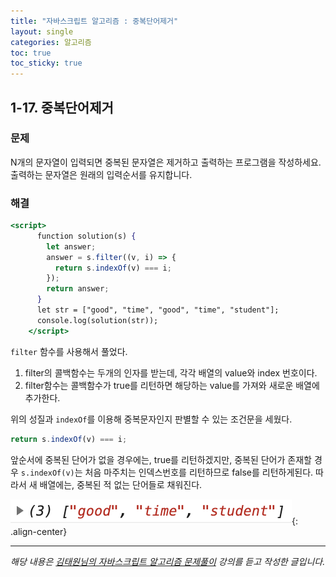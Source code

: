 ```yaml
---
title: "자바스크립트 알고리즘 : 중복단어제거"
layout: single
categories: 알고리즘
toc: true
toc_sticky: true
---
```


## 1-17. 중복단어제거

### 문제

N개의 문자열이 입력되면 중복된 문자열은 제거하고 출력하는 프로그램을 작성하세요.
출력하는 문자열은 원래의 입력순서를 유지합니다.

### 해결

```jsx
<script>
      function solution(s) {
        let answer;
        answer = s.filter((v, i) => {
          return s.indexOf(v) === i;
        });
        return answer;
      }
      let str = ["good", "time", "good", "time", "student"];
      console.log(solution(str));
    </script>
```

`filter` 함수를 사용해서 풀었다.

1. filter의 콜백함수는 두개의 인자를 받는데, 각각 배열의 value와 index 번호이다.
2. filter함수는 콜백함수가 true를 리턴하면 해당하는 value를 가져와 새로운 배열에 추가한다.

위의 성질과 `indexOf`를 이용해 중복문자인지 판별할 수 있는 조건문을 세웠다.

```jsx
return s.indexOf(v) === i;
```

앞순서에 중복된 단어가 없을 경우에는, true를 리턴하겠지만,
중복된 단어가 존재할 경우 `s.indexOf(v)`는 처음 마주치는 인덱스번호를 리턴하므로 false를 리턴하게된다.
따라서 새 배열에는, 중복된 적 없는 단어들로 채워진다.

![1](/assets/images/algorithm/algo17-00001.png){: .align-center}

---

_해당 내용은 [김태원님의 자바스크립트 알고리즘 문제풀이](https://www.inflearn.com/course/%EC%9E%90%EB%B0%94%EC%8A%A4%ED%81%AC%EB%A6%BD%ED%8A%B8-%EC%95%8C%EA%B3%A0%EB%A6%AC%EC%A6%98-%EB%AC%B8%EC%A0%9C%ED%92%80%EC%9D%B4/dashboard) 강의를 듣고 작성한 글입니다._
